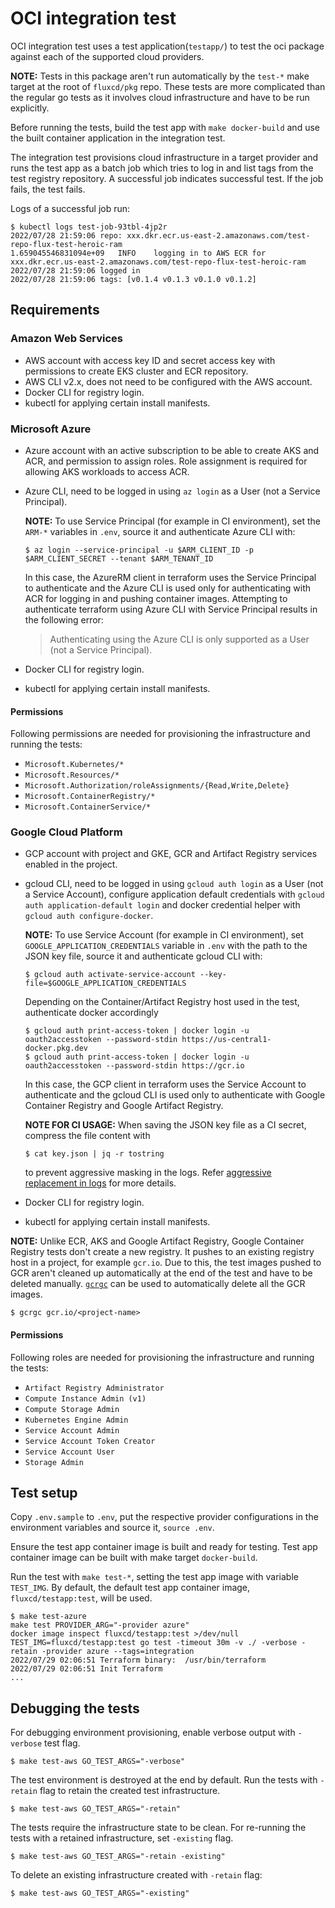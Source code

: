 # OCI integration test

OCI integration test uses a test application(`testapp/`) to test the
oci package against each of the supported cloud providers.

**NOTE:** Tests in this package aren't run automatically by the `test-*` make
target at the root of `fluxcd/pkg` repo. These tests are more complicated than
the regular go tests as it involves cloud infrastructure and have to be run
explicitly.

Before running the tests, build the test app with `make docker-build` and use
the built container application in the integration test.

The integration test provisions cloud infrastructure in a target provider and
runs the test app as a batch job which tries to log in and list tags from the
test registry repository. A successful job indicates successful test. If the job
fails, the test fails.

Logs of a successful job run:
```console
$ kubectl logs test-job-93tbl-4jp2r
2022/07/28 21:59:06 repo: xxx.dkr.ecr.us-east-2.amazonaws.com/test-repo-flux-test-heroic-ram
1.659045546831094e+09   INFO    logging in to AWS ECR for xxx.dkr.ecr.us-east-2.amazonaws.com/test-repo-flux-test-heroic-ram
2022/07/28 21:59:06 logged in
2022/07/28 21:59:06 tags: [v0.1.4 v0.1.3 v0.1.0 v0.1.2]
```

## Requirements

### Amazon Web Services

- AWS account with access key ID and secret access key with permissions to
    create EKS cluster and ECR repository.
- AWS CLI v2.x, does not need to be configured with the AWS account.
- Docker CLI for registry login.
- kubectl for applying certain install manifests.

### Microsoft Azure

- Azure account with an active subscription to be able to create AKS and ACR,
    and permission to assign roles. Role assignment is required for allowing AKS
    workloads to access ACR.
- Azure CLI, need to be logged in using `az login` as a User (not a Service
  Principal).

  **NOTE:** To use Service Principal (for example in CI environment), set the
  `ARM-*` variables in `.env`, source it and authenticate Azure CLI with:
  ```console
  $ az login --service-principal -u $ARM_CLIENT_ID -p $ARM_CLIENT_SECRET --tenant $ARM_TENANT_ID
  ```
  In this case, the AzureRM client in terraform uses the Service Principal to
  authenticate and the Azure CLI is used only for authenticating with ACR for
  logging in and pushing container images. Attempting to authenticate terraform
  using Azure CLI with Service Principal results in the following error:
  > Authenticating using the Azure CLI is only supported as a User (not a Service Principal).
- Docker CLI for registry login.
- kubectl for applying certain install manifests.

#### Permissions

Following permissions are needed for provisioning the infrastructure and running
the tests:
- `Microsoft.Kubernetes/*`
- `Microsoft.Resources/*`
- `Microsoft.Authorization/roleAssignments/{Read,Write,Delete}`
- `Microsoft.ContainerRegistry/*`
- `Microsoft.ContainerService/*`

### Google Cloud Platform

- GCP account with project and GKE, GCR and Artifact Registry services enabled
    in the project.
- gcloud CLI, need to be logged in using `gcloud auth login` as a User (not a
  Service Account), configure application default credentials with `gcloud auth
  application-default login` and docker credential helper with `gcloud auth configure-docker`.

  **NOTE:** To use Service Account (for example in CI environment), set
  `GOOGLE_APPLICATION_CREDENTIALS` variable in `.env` with the path to the JSON
  key file, source it and authenticate gcloud CLI with:
  ```console
  $ gcloud auth activate-service-account --key-file=$GOOGLE_APPLICATION_CREDENTIALS
  ```
  Depending on the Container/Artifact Registry host used in the test, authenticate
  docker accordingly
  ```console
  $ gcloud auth print-access-token | docker login -u oauth2accesstoken --password-stdin https://us-central1-docker.pkg.dev
  $ gcloud auth print-access-token | docker login -u oauth2accesstoken --password-stdin https://gcr.io
  ```
  In this case, the GCP client in terraform uses the Service Account to
  authenticate and the gcloud CLI is used only to authenticate with Google
  Container Registry and Google Artifact Registry.

  **NOTE FOR CI USAGE:** When saving the JSON key file as a CI secret, compress
  the file content with
  ```console
  $ cat key.json | jq -r tostring
  ```
  to prevent aggressive masking in the logs. Refer
  [aggressive replacement in logs](https://github.com/google-github-actions/auth/blob/v1.1.0/docs/TROUBLESHOOTING.md#aggressive--replacement-in-logs)
  for more details.
- Docker CLI for registry login.
- kubectl for applying certain install manifests.

**NOTE:** Unlike ECR, AKS and Google Artifact Registry, Google Container
Registry tests don't create a new registry. It pushes to an existing registry
host in a project, for example `gcr.io`. Due to this, the test images pushed to
GCR aren't cleaned up automatically at the end of the test and have to be
deleted manually. [`gcrgc`](https://github.com/graillus/gcrgc) can be used to
automatically delete all the GCR images.
```console
$ gcrgc gcr.io/<project-name>
```

#### Permissions

Following roles are needed for provisioning the infrastructure and running the
tests:
- `Artifact Registry Administrator`
- `Compute Instance Admin (v1)`
- `Compute Storage Admin`
- `Kubernetes Engine Admin`
- `Service Account Admin`
- `Service Account Token Creator`
- `Service Account User`
- `Storage Admin`

## Test setup

Copy `.env.sample` to `.env`, put the respective provider configurations in the
environment variables and source it, `source .env`.

Ensure the test app container image is built and ready for testing. Test app
container image can be built with make target `docker-build`.

Run the test with `make test-*`, setting the test app image with variable
`TEST_IMG`. By default, the default test app container image,
`fluxcd/testapp:test`, will be used.

```console
$ make test-azure
make test PROVIDER_ARG="-provider azure"
docker image inspect fluxcd/testapp:test >/dev/null
TEST_IMG=fluxcd/testapp:test go test -timeout 30m -v ./ -verbose -retain -provider azure --tags=integration
2022/07/29 02:06:51 Terraform binary:  /usr/bin/terraform
2022/07/29 02:06:51 Init Terraform
...
```

## Debugging the tests

For debugging environment provisioning, enable verbose output with `-verbose`
test flag.

```console
$ make test-aws GO_TEST_ARGS="-verbose"
```

The test environment is destroyed at the end by default. Run the tests with
`-retain` flag to retain the created test infrastructure.

```console
$ make test-aws GO_TEST_ARGS="-retain"
```

The tests require the infrastructure state to be clean. For re-running the tests
with a retained infrastructure, set `-existing` flag.

```console
$ make test-aws GO_TEST_ARGS="-retain -existing"
```

To delete an existing infrastructure created with `-retain` flag:

```console
$ make test-aws GO_TEST_ARGS="-existing"
```
